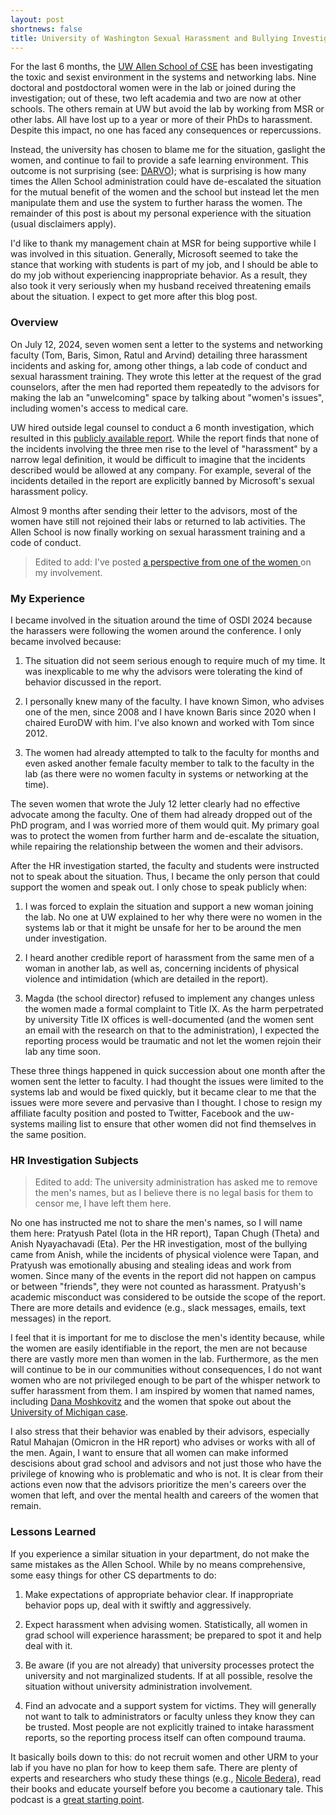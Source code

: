 ```yaml
---
layout: post
shortnews: false
title: University of Washington Sexual Harassment and Bullying Investigation
---
```


For the last 6 months, the [UW Allen School of
CSE](https://www.cs.washington.edu) has been investigating the toxic
and sexist environment in the systems and networking labs. Nine
doctoral and postdoctoral women were in the lab or joined during the
investigation; out of these, two left academia and two are now at
other schools. The others remain at UW but avoid the lab by working
from MSR or other labs.  All have lost up to a year or more of their
PhDs to harassment.  Despite this impact, no one has faced any
consequences or repercussions.

Instead, the university has chosen to blame me for the situation,
gaslight the women, and continue to fail to provide a safe learning
environment.  This outcome is not surprising (see:
[DARVO](https://en.wikipedia.org/wiki/DARVO)); what is surprising is
how many times the Allen School administration could have de-escalated
the situation for the mutual benefit of the women and the school but
instead let the men manipulate them and use the system to further
harass the women. The remainder of this post is about my personal
experience with the situation (usual disclaimers apply).

I'd like to thank my management chain at MSR for being
supportive while I was involved in this situation.  Generally,
Microsoft seemed to take the stance that working with students is part
of my job, and I should be able to do my job without experiencing
inappropriate behavior.  As a result, they also took it very seriously
when my husband received threatening emails about the situation. I
expect to get more after this blog post.

### Overview

On July 12, 2024, seven women sent a letter to the systems and
networking faculty (Tom, Baris, Simon, Ratul and Arvind) detailing
three harassment incidents and asking for, among other things, a lab
code of conduct and sexual harassment training.  They wrote this
letter at the request of the grad counselors, after the men had
reported them repeatedly to the advisors for making the lab an
"unwelcoming" space by talking about "women's issues", including
women's access to medical care.

UW hired outside legal counsel to conduct a 6 month investigation,
which resulted in this [publicly available
report](https://drive.google.com/file/d/1QqE1Lk9RAWa4MLeHSirsWd7MAbxfl7pz/view).
While the report finds that none of the incidents involving the three
men rise to the level of "harassment" by a narrow legal definition, it
would be difficult to imagine that the incidents described would be
allowed at any company. For example, several of the incidents detailed
in the report are explicitly banned by Microsoft's sexual harassment
policy.

Almost 9 months after sending their letter to the advisors, most of
the women have still not rejoined their labs or returned to lab
activities.  The Allen School is now finally working on sexual
harassment training and a code of conduct.


> Edited to add: I've posted [a perspective from one of the women
  ](uw-women-statement.txt) on my involvement.

### My Experience

I became involved in the situation around the time of OSDI 2024
because the harassers were following the women around the
conference. I only became involved because:

1. The situation did not seem serious enough to require much of my
time. It was inexplicable to me why the advisors were tolerating the
kind of behavior discussed in the report.

2. I personally knew many of the faculty. I have known Simon, who
advises one of the men, since 2008 and I have known Baris since 2020
when I chaired EuroDW with him. I've also known and worked with Tom
since 2012.

3. The women had already attempted to talk to the faculty for months
and even asked another female faculty member to talk to the faculty in
the lab (as there were no women faculty in systems or networking at
the time).

The seven women that wrote the July 12 letter clearly had no effective
advocate among the faculty. One of them had already dropped out of the
PhD program, and I was worried more of them would quit.  My primary
goal was to protect the women from further harm and de-escalate the
situation, while repairing the relationship between the women and
their advisors.

After the HR investigation started, the faculty and students were
instructed not to speak about the situation. Thus, I became the only
person that could support the women and speak out.  I only chose to
speak publicly when:

1. I was forced to explain the situation and support a new woman
joining the lab.  No one at UW explained to her why there were no
women in the systems lab or that it might be unsafe for her to be
around the men under investigation.

2. I heard another credible report of harassment from the same men of
a woman in another lab, as well as, concerning incidents of physical
violence and intimidation (which are detailed in the report).
 
3. Magda (the school director) refused to implement any changes unless
the women made a formal complaint to Title IX.  As the harm
perpetrated by university Title IX offices is well-documented (and the
women sent an email with the research on that to the administration),
I expected the reporting process would be traumatic and not let the
women rejoin their lab any time soon.

These three things happened in quick succession about one month after
the women sent the letter to faculty. I had thought the issues were
limited to the systems lab and would be fixed quickly, but it became
clear to me that the issues were more severe and pervasive than I
thought. I chose to resign my affiliate faculty position and posted to
Twitter, Facebook and the uw-systems mailing list to ensure that other
women did not find themselves in the same position.

### HR Investigation Subjects

> Edited to add: The university administration has asked me to remove
> the men's names, but as I believe there is no legal basis for them
> to censor me, I have left them here.

No one has instructed me not to share the men's names, so I will name
them here: Pratyush Patel (Iota in the HR report), Tapan Chugh (Theta)
and Anish Nyayachavadi (Eta).  Per the HR investigation, most of the
bullying came from Anish, while the incidents of physical violence
were Tapan, and Pratyush was emotionally abusing and stealing ideas
and work from women.  Since many of the events in the report did not
happen on campus or between "friends", they were not counted as
harassment.  Pratyush's academic misconduct was considered to be
outside the scope of the report.  There are more details and evidence
(e.g., slack messages, emails, text messages) in the report.

I feel that it is important for me to disclose the men's identity
because, while the women are easily identifiable in the report, the
men are not because there are vastly more men than women in the lab.
Furthermore, as the men will continue to be in our communities without
consequences, I do not want women who are not privileged enough to be
part of the whisper network to suffer harassment from them. I am
inspired by women that named names, including [Dana
Moshkovitz](https://liorpachter.wordpress.com/2018/11/28/yuval-peres/#comment-11872)
and the women that spoke out about the [University of Michigan
case](https://www.michigandaily.com/news/daily-investigation-finds-divergence-in-u-m-outside-organizations-handling-of-allegations-against-cse-professor/).

I also stress that their behavior was enabled by their advisors,
especially Ratul Mahajan (Omicron in the HR report) who advises or
works with all of the men.  Again, I want to ensure that all women can
make informed descisions about grad school and advisors and not just
those who have the privilege of knowing who is problematic and who is
not.  It is clear from their actions even now that the advisors
prioritize the men's careers over the women that left, and over the
mental health and careers of the women that remain.

### Lessons Learned

If you experience a similar situation in your department, do not make
the same mistakes as the Allen School.  While by no means
comprehensive, some easy things for other CS departments to do:

1. Make expectations of appropriate behavior clear. If inappropriate
behavior pops up, deal with it swiftly and aggressively.

2. Expect harassment when advising women. Statistically, all women in
grad school will experience  harassment; be prepared to
spot it and help deal with it.

3. Be aware (if you are not already) that university processes
protect the university and not marginalized students.  If at all
possible, resolve the situation without university administration
involvement.

4. Find an advocate and a support system for victims. They will
generally not want to talk to administrators or faculty unless they
know they can be trusted. Most people are not explicitly trained to
intake harassment reports, so the reporting process itself can often
compound trauma.

It basically boils down to this: do not recruit women and other URM to
your lab if you have no plan for how to keep them safe. There are
plenty of experts and researchers who study these things (e.g.,
[Nicole Bedera](https://www.nicolebedera.com)), read their books and
educate yourself before you become a cautionary tale. This podcast is
a [great starting
point](https://www.strugglecare.com/podcast-rss/122-addressing-sexual-violence-on-college-campuses-is-easier-than-you-think-with-nicole-bedera).